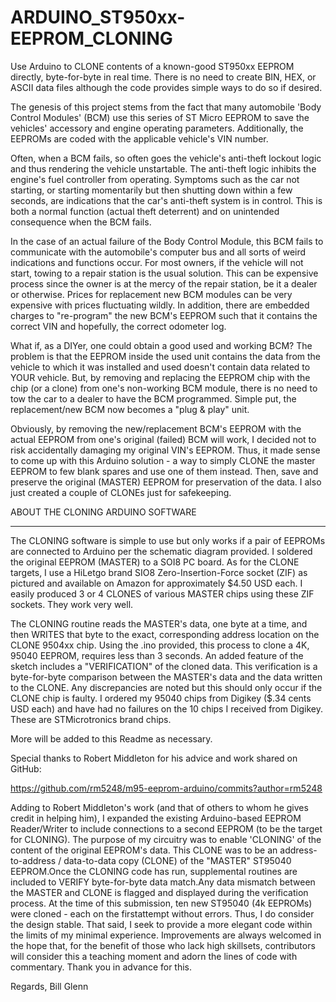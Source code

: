 # ARDUINO_ST950xx-EEPROM_CLONING
Use Arduino to CLONE contents of a known-good ST950xx EEPROM directly, byte-for-byte in real time. There is no need to create BIN, HEX, or ASCII data files although the code provides simple ways to do so if desired.  

The genesis of this project stems from the fact that many automobile 'Body Control Modules' (BCM) use this series of ST Micro EEPROM to save the vehicles' accessory and engine operating parameters. Additionally, the EEPROMs are coded with the applicable vehicle's VIN number.

Often, when a BCM fails, so often goes the vehicle's anti-theft lockout logic and thus rendering the vehicle unstartable.  The anti-theft logic inhibits the engine's fuel controller from operating. Symptoms such as the car not starting, or starting momentarily but then shutting down within a few seconds, are indications that the car's anti-theft system is in control. This is both a normal function (actual theft deterrent) and on unintended consequence when the BCM fails. 

In the case of an actual failure of the Body Control Module, this BCM fails to communicate with the automobile's computer bus and all sorts of weird indications and functions occur. For most owners, if the vehicle will not start, towing to a repair station is the usual solution. This can be expensive process since the owner is at the mercy of the repair station, be it a dealer or otherwise. Prices for replacement new BCM modules can be very expensive with prices fluctuating wildly. In addition, there are embedded charges to "re-program" the new BCM's EEPROM such that it contains the correct VIN and hopefully, the correct odometer log.

What if, as a DIYer, one could obtain a good used and working BCM? The problem is that the EEPROM inside the used unit contains the data from the vehicle to which it was installed and used doesn't contain data related to YOUR vehicle. But, by removing and replacing the EEPROM chip with the chip (or a clone) from one's non-working BCM module, there is no need to tow the car to a dealer to have the BCM programmed. Simple put, the replacement/new BCM now becomes a "plug & play" unit. 

Obviously, by removing the new/replacement BCM's EEPROM with the actual EEPROM from one's original (failed) BCM will work, I decided not to risk accidentally damaging my original VIN's EEPROM. Thus, it made sense to come up with this Arduino solution - a way to simply CLONE the master EEPROM to few blank spares and use one of them instead. Then, save and preserve the original (MASTER) EEPROM for preservation of the data. I also just created a couple of CLONEs just for safekeeping. 

ABOUT THE CLONING ARDUINO SOFTWARE
__________________________________

The CLONING software is simple to use but only works if a pair of EEPROMs are connected to Arduino per the schematic diagram provided. I soldered the original EEPROM (MASTER) to a SOI8 PC board. As for the CLONE targets, I use a HiLetgo brand SIO8 Zero-Insertion-Force socket (ZIF) as pictured and available on Amazon for approximately $4.50 USD each. I easily produced 3 or 4 CLONES of various MASTER chips using these ZIF sockets. They work very well. 

The CLONING routine reads the MASTER's data, one byte at a time, and then WRITES that byte to the exact, corresponding address location on the CLONE 9504xx chip. Using the .ino provided, this process to clone a 4K, 95040 EEPROM, requires less than 3 seconds.  An added feature of the sketch includes a "VERIFICATION" of the cloned data. This verification is a byte-for-byte comparison between the MASTER's data and the data written to the CLONE. Any discrepancies are noted but this should only occur if the CLONE chip is faulty. I ordered my 95040 chips from Digikey ($.34 cents USD each) and have had no failures on the 10 chips I received from Digikey. These are STMicrotronics brand chips.

More will be added to this Readme as necessary.


Special thanks to Robert Middleton for his advice and work shared on GitHub:

https://github.com/rm5248/m95-eeprom-arduino/commits?author=rm5248 
  
Adding to Robert Middleton's work (and that of others to whom he gives credit in helping him),
I expanded the existing Arduino-based EEPROM Reader/Writer to include connections to a second EEPROM (to be the target for CLONING). The purpose of my circuitry was to enable 'CLONING' of the content of the original EEPROM's data. This CLONE was to be an address-to-address / data-to-data copy (CLONE) of the "MASTER" ST95040 EEPROM.Once the CLONING code has run, supplemental routines are included to VERIFY byte-for-byte data match.Any data mismatch between the MASTER and CLONE is flagged and displayed during the verification process. At the time of this submission, ten new ST95040 (4k EEPROMs) were cloned - each on the firstattempt without errors. Thus, I do consider the design stable. That said, I seek to provide a more elegant code within the limits of my minimal experience.  Improvements are always welcomed in the hope that, for the benefit of those who lack high skillsets, contributors will consider this a teaching moment and adorn the lines of code with commentary. Thank you in advance for this.

Regards,
Bill Glenn

